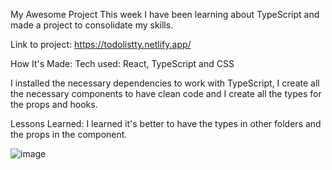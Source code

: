 My Awesome Project
This week I have been learning about TypeScript and made a project to consolidate my skills.

Link to project: https://todolistty.netlify.app/


How It's Made:
Tech used: React, TypeScript and CSS

I installed the necessary dependencies to work with TypeScript, I create all the necessary components to have clean code and I create all the types for the props and hooks.


Lessons Learned:
I learned it's better to have the types in other folders and the props in the component.

![image](https://github.com/HectorTorrez/TodoList-Typescript/assets/69362017/c0982e05-3e99-48cd-bf53-516551efd741)
